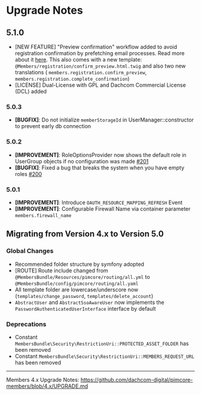 # Upgrade Notes

## 5.1.0
- [NEW FEATURE] "Preview confirmation" workflow added to avoid registration confirmation by prefetching email processes. 
  Read more about it [here](./docs/60_RegistrationTypes.md#email-prefetching). 
  This also comes with a new template: `@Members/registration/confirm_preview.html.twig` and also two new translations (
  `members.registration.confirm_preview`, `members.registration.complete_confirmation`)
- [LICENSE] Dual-License with GPL and Dachcom Commercial License (DCL) added

### 5.0.3
- **[BUGFIX]**: Do not initialize `memberStorageId` in UserManager::constructor to prevent early db connection 

### 5.0.2
- **[IMPROVEMENT]**: RoleOptionsProvider now shows the default role in UserGroup objects if no configuration was made [#201](https://github.com/dachcom-digital/pimcore-members/issues/201)
- **[BUGFIX]**: Fixed a bug that breaks the system when you have empty roles [#200](https://github.com/dachcom-digital/pimcore-members/pull/200)

### 5.0.1
- **[IMPROVEMENT]**: Introduce `OAUTH_RESOURCE_MAPPING_REFRESH` Event
- **[IMPROVEMENT]**: Configurable Firewall Name via container parameter `members.firewall_name`

## Migrating from Version 4.x to Version 5.0

### Global Changes
- Recommended folder structure by symfony adopted
- [ROUTE] Route include changed from `@MembersBundle/Resources/pimcore/routing/all.yml` to `@MembersBundle/config/pimcore/routing/all.yaml`
- All template folder are lowercase/underscore now (`templates/change_password`, `templates/delete_account`)
- `AbstractUser` and `AbstractSsoAwareUser` now implements the `PasswordAuthenticatedUserInterface` interface by default

### Deprecations
- Constant `MembersBundle\Security\RestrictionUri::PROTECTED_ASSET_FOLDER` has been removed
- Constant `MembersBundle\Security\RestrictionUri::MEMBERS_REQUEST_URL` has been removed

***

Members 4.x Upgrade Notes: https://github.com/dachcom-digital/pimcore-members/blob/4.x/UPGRADE.md
